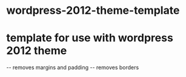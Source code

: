 wordpress-2012-theme-template
=============================

template for use with wordpress 2012 theme
=============================
-- removes margins and padding
-- removes borders
